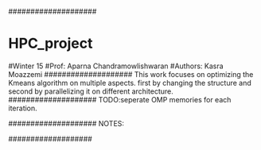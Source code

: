 ####################
# HPC_project
####
#Winter 15
#Prof: Aparna Chandramowlishwaran
#Authors: Kasra Moazzemi
####################
This work focuses on optimizing the Kmeans algorithm on multiple aspects. first by changing the structure and second by parallelizing it on different architecture.
####################
TODO:seperate OMP memories for each iteration.

####################
NOTES:


###################


